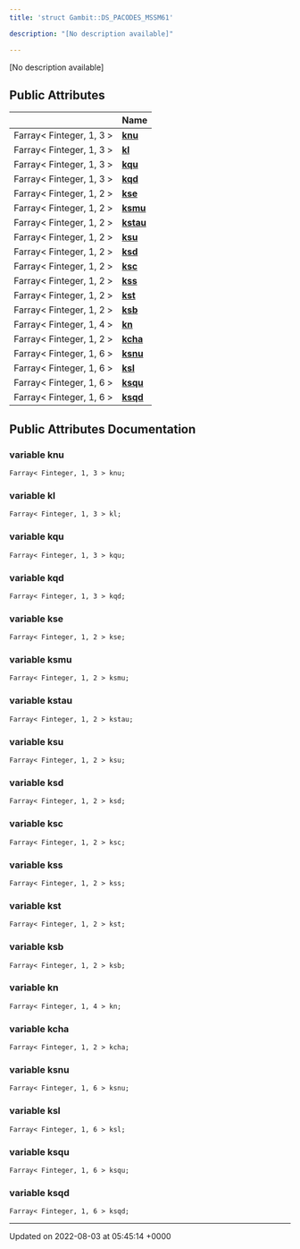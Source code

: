 ```yaml
---
title: 'struct Gambit::DS_PACODES_MSSM61'

description: "[No description available]"

---
```









[No description available]

## Public Attributes

|                | Name           |
| -------------- | -------------- |
| Farray< Finteger, 1, 3 > | **[knu](/documentation/code/colliderbit/classes/structgambit_1_1ds__pacodes__mssm61/#variable-knu)**  |
| Farray< Finteger, 1, 3 > | **[kl](/documentation/code/colliderbit/classes/structgambit_1_1ds__pacodes__mssm61/#variable-kl)**  |
| Farray< Finteger, 1, 3 > | **[kqu](/documentation/code/colliderbit/classes/structgambit_1_1ds__pacodes__mssm61/#variable-kqu)**  |
| Farray< Finteger, 1, 3 > | **[kqd](/documentation/code/colliderbit/classes/structgambit_1_1ds__pacodes__mssm61/#variable-kqd)**  |
| Farray< Finteger, 1, 2 > | **[kse](/documentation/code/colliderbit/classes/structgambit_1_1ds__pacodes__mssm61/#variable-kse)**  |
| Farray< Finteger, 1, 2 > | **[ksmu](/documentation/code/colliderbit/classes/structgambit_1_1ds__pacodes__mssm61/#variable-ksmu)**  |
| Farray< Finteger, 1, 2 > | **[kstau](/documentation/code/colliderbit/classes/structgambit_1_1ds__pacodes__mssm61/#variable-kstau)**  |
| Farray< Finteger, 1, 2 > | **[ksu](/documentation/code/colliderbit/classes/structgambit_1_1ds__pacodes__mssm61/#variable-ksu)**  |
| Farray< Finteger, 1, 2 > | **[ksd](/documentation/code/colliderbit/classes/structgambit_1_1ds__pacodes__mssm61/#variable-ksd)**  |
| Farray< Finteger, 1, 2 > | **[ksc](/documentation/code/colliderbit/classes/structgambit_1_1ds__pacodes__mssm61/#variable-ksc)**  |
| Farray< Finteger, 1, 2 > | **[kss](/documentation/code/colliderbit/classes/structgambit_1_1ds__pacodes__mssm61/#variable-kss)**  |
| Farray< Finteger, 1, 2 > | **[kst](/documentation/code/colliderbit/classes/structgambit_1_1ds__pacodes__mssm61/#variable-kst)**  |
| Farray< Finteger, 1, 2 > | **[ksb](/documentation/code/colliderbit/classes/structgambit_1_1ds__pacodes__mssm61/#variable-ksb)**  |
| Farray< Finteger, 1, 4 > | **[kn](/documentation/code/colliderbit/classes/structgambit_1_1ds__pacodes__mssm61/#variable-kn)**  |
| Farray< Finteger, 1, 2 > | **[kcha](/documentation/code/colliderbit/classes/structgambit_1_1ds__pacodes__mssm61/#variable-kcha)**  |
| Farray< Finteger, 1, 6 > | **[ksnu](/documentation/code/colliderbit/classes/structgambit_1_1ds__pacodes__mssm61/#variable-ksnu)**  |
| Farray< Finteger, 1, 6 > | **[ksl](/documentation/code/colliderbit/classes/structgambit_1_1ds__pacodes__mssm61/#variable-ksl)**  |
| Farray< Finteger, 1, 6 > | **[ksqu](/documentation/code/colliderbit/classes/structgambit_1_1ds__pacodes__mssm61/#variable-ksqu)**  |
| Farray< Finteger, 1, 6 > | **[ksqd](/documentation/code/colliderbit/classes/structgambit_1_1ds__pacodes__mssm61/#variable-ksqd)**  |

## Public Attributes Documentation

### variable knu

```
Farray< Finteger, 1, 3 > knu;
```


### variable kl

```
Farray< Finteger, 1, 3 > kl;
```


### variable kqu

```
Farray< Finteger, 1, 3 > kqu;
```


### variable kqd

```
Farray< Finteger, 1, 3 > kqd;
```


### variable kse

```
Farray< Finteger, 1, 2 > kse;
```


### variable ksmu

```
Farray< Finteger, 1, 2 > ksmu;
```


### variable kstau

```
Farray< Finteger, 1, 2 > kstau;
```


### variable ksu

```
Farray< Finteger, 1, 2 > ksu;
```


### variable ksd

```
Farray< Finteger, 1, 2 > ksd;
```


### variable ksc

```
Farray< Finteger, 1, 2 > ksc;
```


### variable kss

```
Farray< Finteger, 1, 2 > kss;
```


### variable kst

```
Farray< Finteger, 1, 2 > kst;
```


### variable ksb

```
Farray< Finteger, 1, 2 > ksb;
```


### variable kn

```
Farray< Finteger, 1, 4 > kn;
```


### variable kcha

```
Farray< Finteger, 1, 2 > kcha;
```


### variable ksnu

```
Farray< Finteger, 1, 6 > ksnu;
```


### variable ksl

```
Farray< Finteger, 1, 6 > ksl;
```


### variable ksqu

```
Farray< Finteger, 1, 6 > ksqu;
```


### variable ksqd

```
Farray< Finteger, 1, 6 > ksqd;
```


-------------------------------

Updated on 2022-08-03 at 05:45:14 +0000